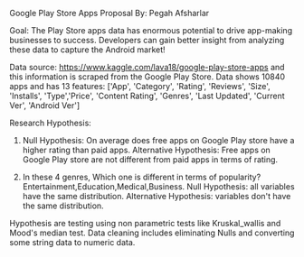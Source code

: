 Google Play Store Apps Proposal
By: Pegah Afsharlar


Goal: The Play Store apps data has enormous potential to drive app-making businesses to success. Developers can gain better insight from analyzing these data to capture the Android market!

Data source: https://www.kaggle.com/lava18/google-play-store-apps and this information is scraped from the Google Play Store.
Data shows 10840 apps and has 13 features:  ['App', 'Category', 'Rating', 'Reviews', 'Size', 'Installs', 'Type','Price', 'Content Rating', 'Genres', 'Last Updated', 'Current Ver', 'Android Ver']

Research Hypothesis:

1. Null Hypothesis: On average does free apps on Google Play store have a higher rating than paid apps.
Alternative Hypothesis: Free apps on Google Play store are not different from paid apps in terms of rating.

2. In these 4 genres, Which one is different in terms of popularity? Entertainment,Education,Medical,Business.
Null Hypothesis: all variables have the same distribution.
Alternative Hypothesis: variables don't have the same distribution.


Hypothesis are testing using non parametric tests like Kruskal_wallis and Mood's median test.
Data cleaning includes eliminating Nulls and converting some string data to numeric data.
